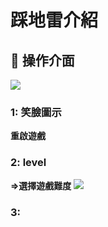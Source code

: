 # 踩地雷介紹 





## :memo: 操作介面
![](https://i.imgur.com/ZvcgFQQ.png)

### 1: 笑臉圖示

**重啟遊戲**

###  2: level

**=>選擇遊戲難度**
![](https://i.imgur.com/nrezXeL.png)


###  3: 

